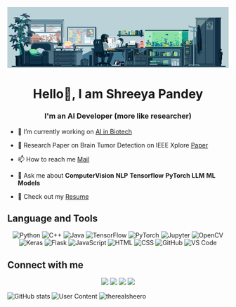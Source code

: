 ![Alt Text](./3.1.gif)

<h1 align="center">Hello👋, I am Shreeya Pandey</h1>

<h3 align="center">I'm an AI Developer (more like researcher)</h3>

- 🔭 I’m currently working on [AI in Biotech](https://github.com/therealsheero/BioMedGPT)


- 📃 Research Paper on Brain Tumor Detection on IEEE Xplore [Paper](https://ieeexplore.ieee.org/document/10991161)



- 📫 How to reach me [Mail](mailto:shreeya2005pandey@gmail.com)



- 💬 Ask me about **ComputerVision** **NLP** **Tensorflow** **PyTorch** **LLM** **ML Models**



- 📃 Check out my [Resume](https://drive.google.com/file/d/1hQEKiAsRZQdbTqrkI2mLUbSKyKLmeBz7/view?usp=sharing)




## Language and Tools

<p align="center">
  <!-- Core Languages -->
  <img src="https://cdn.jsdelivr.net/gh/devicons/devicon/icons/python/python-original.svg" height="40" alt="Python" />
  <img src="https://cdn.jsdelivr.net/gh/devicons/devicon/icons/cplusplus/cplusplus-original.svg" height="40" alt="C++" />
  <img src="https://cdn.jsdelivr.net/gh/devicons/devicon/icons/java/java-original.svg" height="40" alt="Java" />
  
  <!-- ML & DL Tools -->
  <img src="https://cdn.jsdelivr.net/gh/devicons/devicon/icons/tensorflow/tensorflow-original.svg" height="40" alt="TensorFlow" />
  <img src="https://cdn.jsdelivr.net/gh/devicons/devicon/icons/pytorch/pytorch-original.svg" height="40" alt="PyTorch" />
  <img src="https://cdn.jsdelivr.net/gh/devicons/devicon/icons/jupyter/jupyter-original.svg" height="40" alt="Jupyter" />
  <img src="https://cdn.jsdelivr.net/gh/devicons/devicon/icons/opencv/opencv-original.svg" height="40" alt="OpenCV" />
  <img src="https://cdn.jsdelivr.net/gh/devicons/devicon/icons/keras/keras-original.svg" height="40" alt="Keras" />
  
  <!-- Web Frameworks -->
  <img src="https://cdn.jsdelivr.net/gh/devicons/devicon/icons/flask/flask-original.svg" height="40" alt="Flask" />
  <img src="https://cdn.jsdelivr.net/gh/devicons/devicon/icons/javascript/javascript-original.svg" height="40" alt="JavaScript"/>
  <img src="https://cdn.jsdelivr.net/gh/devicons/devicon/icons/html5/html5-original.svg" height="40" alt="HTML"/>
  <img src="https://cdn.jsdelivr.net/gh/devicons/devicon/icons/css3/css3-original.svg" height="40" alt="CSS"/>
  <img src="https://cdn.jsdelivr.net/gh/devicons/devicon/icons/github/github-original.svg" height="40" alt="GitHub"/>
  <img src="https://cdn.jsdelivr.net/gh/devicons/devicon/icons/vscode/vscode-original.svg" height="40" alt="VS Code"/>
</p>

## Connect with me

<p align="center">
  <a href="mailto:shreeya2005pandey@gmail.com"><img src="https://img.shields.io/badge/Gmail-D14836?style=for-the-badge&logo=gmail&logoColor=white" /></a>
  <a href="https://www.linkedin.com/in/therealsheero/"><img src="https://img.shields.io/badge/LinkedIn-0077B5?style=for-the-badge&logo=linkedin&logoColor=white" /></a>
  <a href="https://www.instagram.com/therealsheero/"><img src="https://img.shields.io/badge/Instagram-E4405F?style=for-the-badge&logo=instagram&logoColor=white" /></a>
  <a href="https://leetcode.com/therealsheero"><img src="https://img.shields.io/badge/LeetCode-FFA116?style=for-the-badge&logo=leetcode&logoColor=white" /></a>
</p>


![GitHub stats](https://github-readme-stats.vercel.app/api?username=therealsheero&show_icons=true&locale=en&theme=onedark&cache_seconds=60)
![User Content](https://github-readme-stats.vercel.app/api/top-langs/?username=therealsheero&layout=compact&theme=onedark)
![therealsheero](https://github-profile-trophy.vercel.app/?username=therealsheero&theme=onedark)

